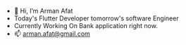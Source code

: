 - 👋 Hi, I’m Arman Afat
- Today's Flutter Developer tomorrow's software Engineer
- Currently Working On Bank application right now.
- 📫 arman.afat@gmail.com 

<!---
armanafat/armanafat is a ✨ special ✨ repository because its `README.md` (this file) appears on your GitHub profile.
You can click the Preview link to take a look at your changes.
--->
